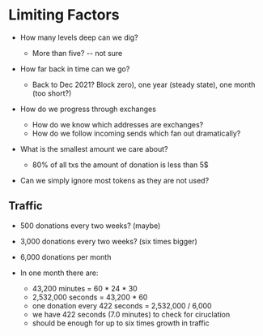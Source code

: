 # Limiting Factors

- How many levels deep can we dig?
  - More than five? -- not sure

- How far back in time can we go?
  - Back to Dec 2021? Block zero), one year (steady state), one month (too short?)

- How do we progress through exchanges
  - How do we know which addresses are exchanges?
  - How do we follow incoming sends which fan out dramatically?

- What is the smallest amount we care about?
  - 80% of all txs the amount of donation is less than 5$

- Can we simply ignore most tokens as they are not used?

## Traffic

- 500 donations every two weeks? (maybe)
- 3,000 donations every two weeks? (six times bigger)
- 6,000 donations per month

- In one month there are:
  - 43,200 minutes = 60 * 24 * 30
  - 2,532,000 seconds = 43,200 * 60
  - one donation every 422 seconds = 2,532,000 / 6,000
  - we have 422 seconds (7.0 minutes) to check for ciruclation
  - should be enough for up to six times growth in traffic